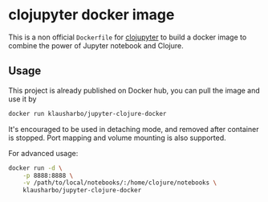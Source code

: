 # clojupyter docker image

This is a non official ``Dockerfile`` for [clojupyter](https://github.com/clojupyter/clojupyter)
to build a docker image to combine the power of Jupyter notebook and Clojure.


## Usage

This project is already published on Docker hub, you can pull the image and use it by

```sh
docker run klausharbo/jupyter-clojure-docker
```

It's encouraged to be used in detaching mode, and removed after container is stopped.
Port mapping and volume mounting is also supported.

For advanced usage:

```sh
docker run -d \
    -p 8888:8888 \
    -v /path/to/local/notebooks/:/home/clojure/notebooks \
    klausharbo/jupyter-clojure-docker
```
